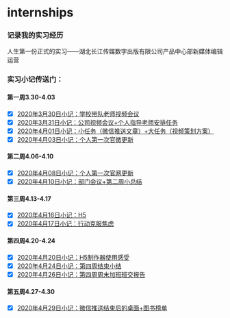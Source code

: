 # internships
### 记录我的实习经历

人生第一份正式的实习——湖北长江传媒数字出版有限公司产品中心部新媒体编辑运营

### 实习小记传送门：
#### 第一周3.30-4.03
- [x] [2020年3月30日小记：学校带队老师视频会议](https://github.com/sunmiaomiao97/internships/blob/master/2020%E5%B9%B43%E6%9C%8830%E6%97%A5%E5%AD%A6%E6%A0%A1%E5%B8%A6%E9%98%9F%E8%80%81%E5%B8%88%E4%B8%BB%E6%8C%81%E8%A7%86%E9%A2%91%E4%BC%9A%E8%AE%AE%E5%AE%89%E6%8E%92%E5%AE%9E%E4%B9%A0%E4%BA%8B%E9%A1%B9.pdf)
- [x] [2020年3月31日小记：公司视频会议+个人指导老师安排任务](https://github.com/sunmiaomiao97/internships/blob/master/2020%E5%B9%B43%E6%9C%8831%E6%97%A5%E5%85%AC%E5%8F%B8%E7%AC%AC%E4%B8%80%E6%AC%A1%E4%BC%9A%E8%AE%AE%2B%E5%AF%B9%E6%8E%A5%E8%80%81%E5%B8%88%E5%AE%89%E6%8E%92%E4%BB%BB%E5%8A%A1.pdf)
- [x] [2020年4月01日小记：小任务（微信推送文章）+大任务（视频策划方案）](https://github.com/sunmiaomiao97/internships/blob/master/2020%E5%B9%B44%E6%9C%881%E6%97%A5%E4%B8%80%E4%B8%AA%E5%B0%8F%E4%BB%BB%E5%8A%A1%E4%B8%80%E4%B8%AA%E5%A4%A7%E4%BB%BB%E5%8A%A1.pdf)
- [x] [2020年4月03日小记：个人第一次官微更新](https://github.com/sunmiaomiao97/internships/blob/master/2020%E5%B9%B44%E6%9C%883%E6%97%A5%E6%98%9F%E6%9C%9F%E4%BA%94%E5%BE%AE%E4%BF%A1%E5%85%AC%E4%BC%97%E5%8F%B7%E8%BF%90%E8%90%A5%E5%BC%80%E5%A7%8B%2B%E7%AC%AC%E4%B8%80%E5%91%A8%E5%AE%9E%E4%B9%A0%E7%BB%93%E6%9D%9F.docx)
#### 第二周4.06-4.10
- [x] [2020年4月08日小记：个人第一次官网更新](https://github.com/sunmiaomiao97/internships/blob/master/2020%E5%B9%B44%E6%9C%888%E6%97%A5%E6%98%9F%E6%9C%9F%E4%B8%89%E7%AC%AC%E4%B8%80%E6%AC%A1%E5%AE%98%E7%BD%91%E6%9B%B4%E6%96%B0.pdf)
- [x] [2020年4月10日小记：部门会议+第二周小总结](https://github.com/sunmiaomiao97/internships/blob/master/2020%E5%B9%B44%E6%9C%8810%E6%97%A5%E6%98%9F%E6%9C%9F%E4%BA%94%E7%AC%AC%E4%B8%80%E6%AC%A1%E9%83%A8%E9%97%A8%E4%BC%9A%E8%AE%AEand%E7%AC%AC%E4%BA%8C%E5%91%A8%E5%B0%8F%E6%80%BB%E7%BB%93.pdf)
#### 第三周4.13-4.17
- [x] [2020年4月16日小记：H5](https://github.com/sunmiaomiao97/internships/blob/master/2020%E5%B9%B44%E6%9C%8816%E6%97%A5%E6%98%9F%E6%9C%9F%E5%9B%9BH5%2B%E7%9F%AD%E8%A7%86%E9%A2%91%E6%96%B9%E6%A1%88.pdf)
- [x] [2020年4月17日小记：行动克服焦虑](https://github.com/sunmiaomiao97/internships/blob/master/2020%E5%B9%B44%E6%9C%8817%E6%97%A5%E6%98%9F%E6%9C%9F%E4%BA%94%E6%8B%96%E5%BB%B6%E6%B2%A1%E5%A5%BD%E6%9E%9C%E5%AD%90%E5%90%83.pdf)
#### 第四周4.20-4.24
- [x] [2020年4月20日小记：H5制作器使用感受](https://github.com/sunmiaomiao97/internships/blob/master/%E7%AC%AC%E5%9B%9B%E5%91%A8%EF%BC%88%E4%B8%80%EF%BC%89%EF%BC%9AH5%E5%88%B6%E4%BD%9C%E5%99%A8%E4%BD%BF%E7%94%A8%E6%84%9F%E5%8F%97.pdf)
- [x] [2020年4月24日小记：第四周结束小结](https://github.com/sunmiaomiao97/internships/blob/master/2020%E5%B9%B44%E6%9C%8824%E6%97%A5%EF%BC%9A%E5%AE%9E%E4%B9%A0%E7%AC%AC%E5%9B%9B%E5%91%A8%E5%B0%8F%E7%BB%93.pdf)
- [x] [2020年4月26日小记：第四周周末加班班交报告](https://github.com/sunmiaomiao97/internships/blob/master/2020%E5%B9%B44%E6%9C%8824%E6%97%A5%EF%BC%9A%E5%AE%9E%E4%B9%A0%E7%AC%AC%E5%9B%9B%E5%91%A8%E5%B0%8F%E7%BB%93.pdf)
#### 第五周4.27-4.30
- [x] [2020年4月29日小记：微信推送结束后的桌面+图书榜单](https://github.com/sunmiaomiao97/internships/blob/master/2020%E5%B9%B44%E6%9C%8829%E6%97%A5%E6%98%9F%E6%9C%9F%E4%B8%89%EF%BC%9A%E4%B9%A6%E7%B1%8D%E9%94%80%E9%87%8F%E6%8A%A5%E5%91%8A%EF%BC%9F.pdf)



